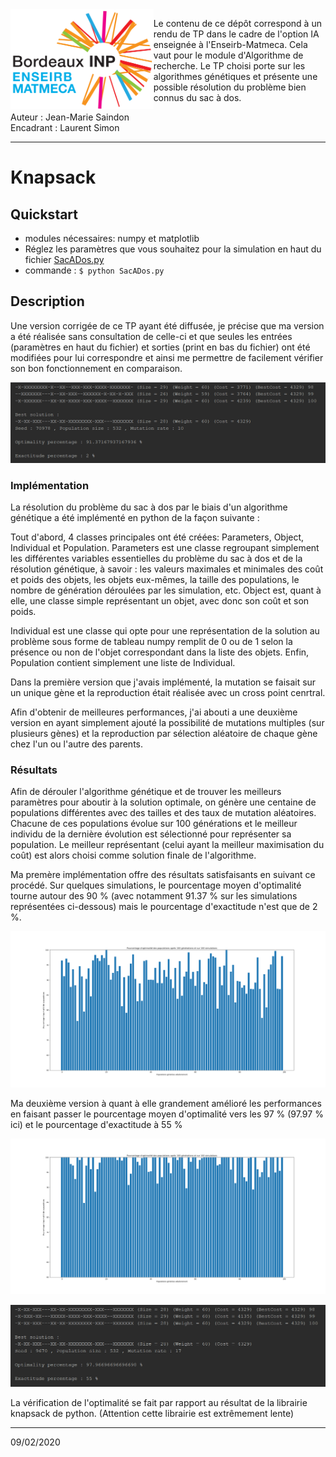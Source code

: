 <img align="left" height="160" src=img/logotrans.png>

Le contenu de ce dépôt correspond à un rendu de TP dans le cadre de l'option IA enseignée à l'Enseirb-Matmeca. Cela vaut pour le module d'Algorithme de recherche. Le TP choisi porte sur les algorithmes génétiques et présente une possible résolution du problème bien connus du sac à dos.   

Auteur : Jean-Marie Saindon      
Encadrant : Laurent Simon   

---

# Knapsack

## Quickstart

- modules nécessaires: numpy et matplotlib
- Réglez les paramètres que vous souhaitez pour la simulation en haut du fichier [SacADos.py](SacADos.py)
- commande : `$ python SacADos.py`

## Description

Une version corrigée de ce TP ayant été diffusée, je précise que ma version a été réalisée sans consultation de celle-ci et que seules les entrées (paramètres en haut du fichier) et sorties (print en bas du fichier) ont été modifiées pour lui correspondre et ainsi me permettre de facilement vérifier son bon fonctionnement en comparaison.

<p align="center">
  <img src=img/knapsackv1res.PNG>
</p>

### Implémentation
La résolution du problème du sac à dos par le biais d'un algorithme génétique a été implémenté en python de la façon suivante :

Tout d'abord, 4 classes principales ont été créées: Parameters, Object, Individual et Population. Parameters est une classe regroupant simplement les différentes variables essentielles du problème du sac à dos et de la résolution génétique, à savoir : les valeurs maximales et minimales des coût et poids des objets, les objets eux-mêmes, la taille des populations, le nombre de génération déroulées par les simulation, etc. Object est, quant à elle, une classe simple représentant un objet, avec donc son coût et son poids.

Individual est une classe qui opte pour une représentation de la solution au problème sous forme de tableau numpy remplit de 0 ou de 1 selon la présence ou non de l'objet correspondant dans la liste des objets. Enfin, Population contient simplement une liste de Individual.

Dans la première version que j'avais implémenté, la mutation se faisait sur un unique gène et la reproduction était réalisée avec un cross point cenrtral.

Afin d'obtenir de meilleures performances, j'ai abouti a une deuxième version en ayant simplement ajouté la possibilité de mutations multiples (sur plusieurs gènes) et la reproduction par sélection aléatoire de chaque gène chez l'un ou l'autre des parents.

### Résultats

Afin de dérouler l'algorithme génétique et de trouver les meilleurs paramètres pour aboutir à la solution optimale, on génère une centaine de populations différentes avec des tailles et des taux de mutation aléatoires. Chacune de ces populations évolue sur 100 générations et le meilleur individu de la dernière évolution est sélectionné pour représenter sa population. Le meilleur représentant (celui ayant la meilleur maximisation du coût) est alors choisi comme solution finale de l'algorithme.

Ma premère implémentation offre des résultats satisfaisants en suivant ce procédé. Sur quelques simulations, le pourcentage moyen d'optimalité tourne autour des 90 \% (avec notamment 91.37 \% sur les simulations représentées ci-dessous) mais le pourcentage d'exactitude n'est que de 2 \%.

<p align="center">
  <img src=img/knapsackv1.png>
</p>

Ma deuxième version à quant à elle grandement amélioré les performances en faisant passer le pourcentage moyen d'optimalité vers les 97 \% (97.97 \% ici) et le pourcentage d'exactitude à 55 \%

<p align="center">
  <img src=img/knapsackv2.png>
</p>

<p align="center">
  <img src=img/knapsackv2res.PNG>
</p>

La vérification de l'optimalité se fait par rapport au résultat de la librairie knapsack de python. (Attention cette librairie est extrêmement lente)

---

09/02/2020
